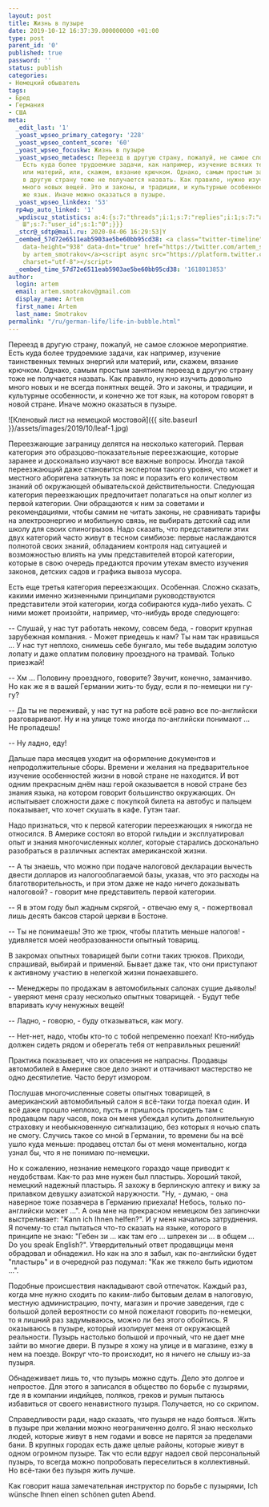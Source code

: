 ```yaml
---
layout: post
title: Жизнь в пузыре
date: 2019-10-12 16:37:39.000000000 +01:00
type: post
parent_id: '0'
published: true
password: ''
status: publish
categories:
- Немецкий обыватель
tags:
- Бред
- Германия
- США
meta:
  _edit_last: '1'
  _yoast_wpseo_primary_category: '228'
  _yoast_wpseo_content_score: '60'
  _yoast_wpseo_focuskw: Жизнь в пузыре
  _yoast_wpseo_metadesc: Переезд в другую страну, пожалуй, не самое сложное мероприятие.
    Есть куда более трудоемкие задачи, как например, изучение всяких темных энергий
    или материй, или, скажем, вязание крючком. Однако, самым простым занятием переезд
    в другую страну тоже не получается назвать. Как правило, нужно изучить довольно
    много новых вещей. Это и законы, и традиции, и культурные особенности, и конечно
    же язык. Иначе можно оказаться в пузыре.
  _yoast_wpseo_linkdex: '53'
  rp4wp_auto_linked: '1'
  _wpdiscuz_statistics: a:4:{s:7:"threads";i:1;s:7:"replies";i:1;s:7:"authors";i:2;s:14:"recent_authors";a:2:{i:0;O:8:"stdClass":3:{s:20:"comment_author_email";s:25:"artem.smotrakov@gmail.com";s:14:"comment_author";s:5:"Artem";s:7:"user_id";s:1:"1";}i:1;O:8:"stdClass":3:{s:20:"comment_author_email";s:31:"email-that-you-know@example.com";s:14:"comment_author";s:13:"Света
    Ш";s:7:"user_id";s:1:"0";}}}
  _stcr@_sdtp@mail.ru: 2020-04-06 16:29:53|Y
  _oembed_57d72e6511eab5903ae5be60bb95cd38: <a class="twitter-timeline" data-width="625"
    data-height="938" data-dnt="true" href="https://twitter.com/artem_smotrakov?ref_src=twsrc%5Etfw">Tweets
    by artem_smotrakov</a><script async src="https://platform.twitter.com/widgets.js"
    charset="utf-8"></script>
  _oembed_time_57d72e6511eab5903ae5be60bb95cd38: '1618013853'
author:
  login: artem
  email: artem.smotrakov@gmail.com
  display_name: Artem
  first_name: Artem
  last_name: Smotrakov
permalink: "/ru/german-life/life-in-bubble.html"
---
```

<!-- wp:paragraph -->

Переезд в другую страну, пожалуй, не самое сложное мероприятие. Есть куда более трудоемкие задачи, как например, изучение таинственных темных энергий или материй, или, скажем, вязание крючком. Однако, самым простым занятием переезд в другую страну тоже не получается назвать. Как правило, нужно изучить довольно много новых и не всегда понятных вещей. Это и законы, и традиции, и культурные особенности, и конечно же тот язык, на котором говорят в новой стране. Иначе можно оказаться в пузыре.

<!-- /wp:paragraph -->

<!-- wp:image {"id":3502} -->

![Кленовый лист на немецкой мостовой]({{ site.baseurl }}/assets/images/2019/10/leaf-1.jpg)

<!-- /wp:image -->

<!-- wp:more -->  
<!--more-->  
<!-- /wp:more -->

<!-- wp:paragraph -->

Переезжающие заграницу делятся на несколько категорий. Первая категория это образцово-показательные переезжающие, которые заранее и досконально изучают все важные вопросы. Иногда такой переезжающий даже становится экспертом такого уровня, что может и местного аборигена заткнуть за пояс и поразить его количеством знаний об окружающей обывательской действительности. Следующая категория переезжающих предпочитает полагаться на опыт коллег из первой категории. Они обращаются к ним за советами и рекомендациями, чтобы самим не читать законы, не сравнивать тарифы на электроэнергию и мобильную связь, не выбирать детский сад или школу для своих спиногрызов. Надо сказать, что представители этих двух категорий часто живут в тесном симбиозе: первые наслаждаются полнотой своих знаний, обладанием контроля над ситуацией и возможностью влиять на умы представителей второй категории, которые в свою очередь предаются прочим утехам вместо изучения законов, детских садов и графика вывоза мусора.

<!-- /wp:paragraph -->

<!-- wp:paragraph -->

Есть еще третья категория переезжающих. Особенная. Сложно сказать, какими именно жизненными принципами руководствуются представители этой категории, когда собираются куда-либо уехать. С ними может произойти, например, что-нибудь вроде следующего:

<!-- /wp:paragraph -->

<!-- wp:paragraph -->

-- Слушай, у нас тут работать некому, совсем беда, - говорит крупная зарубежная компания. - Может приедешь к нам? Ты нам так нравишься ... У нас тут неплохо, снимешь себе бунгало, мы тебе выдадим золотую лопату и даже оплатим половину проездного на трамвай. Только приезжай!

<!-- /wp:paragraph -->

<!-- wp:paragraph -->

-- Хм ... Половину проездного, говорите? Звучит, конечно, заманчиво. Но как же я в вашей Германии жить-то буду, если я по-немецки ни гу-гу?

<!-- /wp:paragraph -->

<!-- wp:paragraph -->

-- Да ты не переживай, у нас тут на работе всё равно все по-английски разговаривают. Ну и на улице тоже иногда по-английски понимают ... Не пропадешь!

<!-- /wp:paragraph -->

<!-- wp:paragraph -->

-- Ну ладно, еду!

<!-- /wp:paragraph -->

<!-- wp:paragraph -->

Дальше пара месяцев уходит на оформление документов и непродолжительные сборы. Времени и желания на предварительное изучение особенностей жизни в новой стране не находится. И вот одним прекрасным днём наш герой оказывается в новой стране без знания языка, на котором говорит большинство окружающих. Он испытывает сложности даже с покупкой билета на автобус и пальцем показывает, что хочет скушать в кафе. Гутэн тааг.

<!-- /wp:paragraph -->

<!-- wp:paragraph -->

Надо признаться, что к первой категории переезжающих я никогда не относился. В Америке состоял во второй гильдии и эксплуатировал опыт и знания многочисленных коллег, которые старались досконально разобраться в различных аспектах американской жизни.

<!-- /wp:paragraph -->

<!-- wp:paragraph -->

-- А ты знаешь, что можно при подаче налоговой декларации вычесть двести долларов из налогооблагаемой базы, указав, что это расходы на благотворительность, и при этом даже не надо ничего доказывать налоговой? - говорит мне представитель первой категории.

<!-- /wp:paragraph -->

<!-- wp:paragraph -->

-- Я в этом году был жадным скрягой, - отвечаю ему я, - пожертвовал лишь десять баксов старой церкви в Бостоне.

<!-- /wp:paragraph -->

<!-- wp:paragraph -->

-- Ты не понимаешь! Это же трюк, чтобы платить меньше налогов! - удивляется моей необразованности опытный товарищ.

<!-- /wp:paragraph -->

<!-- wp:paragraph -->

В закромах опытных товарищей были сотни таких трюков. Приходи, спрашивай, выбирай и применяй. Бывает даже так, что они приступают к активному участию в нелегкой жизни понаехавшего.

<!-- /wp:paragraph -->

<!-- wp:paragraph -->

-- Менеджеры по продажам в автомобильных салонах сущие дьяволы! - уверяют меня сразу несколько опытных товарищей. - Будут тебе впаривать кучу ненужных вещей!

<!-- /wp:paragraph -->

<!-- wp:paragraph -->

-- Ладно, - говорю, - буду отказываться, как могу.

<!-- /wp:paragraph -->

<!-- wp:paragraph -->

-- Нет-нет, надо, чтобы кто-то с тобой непременно поехал! Кто-нибудь должен сидеть рядом и оберегать тебя от неправильных решений!

<!-- /wp:paragraph -->

<!-- wp:paragraph -->

Практика показывает, что их опасения не напрасны. Продавцы автомобилей в Америке свое дело знают и оттачивают мастерство не одно десятилетие. Часто берут измором.

<!-- /wp:paragraph -->

<!-- wp:paragraph -->

Послушав многочисленные советы опытных товарищей, в американский автомобильный салон я всё-таки тогда поехал один. И всё даже прошло неплохо, пусть и пришлось просидеть там с продавцом пару часов, пока он меня убеждал купить дополнительную страховку и необыкновенную сигнализацию, без которых я ночью спать не смогу. Случись такое со мной в Германии, то времени бы на всё ушло куда меньше: продавец отстал бы от меня моментально, когда узнал бы, что я не понимаю по-немецки.

<!-- /wp:paragraph -->

<!-- wp:paragraph -->

Но к сожалению, незнание немецкого гораздо чаще приводит к неудобствам. Как-то раз мне нужен был пластырь. Хороший такой, немецкий надежный пластырь. Я захожу в берлинскую аптеку и вижу за прилавком девушку азиатской наружности. "Ну, - думаю, - она наверное тоже позавчера в Германию приехала! Небось, только по-английски может ...". А она мне на прекрасном немецком без запиночки выстреливает: "Kann ich Ihnen helfen?". И у меня начались затруднения. Я почему-то стал пытаться что-то сказать на языке, которого в принципе не знаю: "Гебен зи ... как там его ... шпрехен зи ... в общем ... Do you speak English?". Утвердительный ответ продавщицы меня обрадовал и обнадежил. Но как на зло я забыл, как по-английски будет "пластырь" и в очередной раз подумал: "Как же тяжело быть идиотом ...".

<!-- /wp:paragraph -->

<!-- wp:paragraph -->

Подобные происшествия накладывают свой отпечаток. Каждый раз, когда мне нужно сходить по каким-либо бытовым делам в налоговую, местную администрацию, почту, магазин и прочие заведения, где с большой долей вероятности со мной пожелают говорить по-немецки, то я лишний раз задумываюсь, можно ли без этого обойтись. Я оказываюсь в пузыре, который изолирует меня от окружающей реальности. Пузырь настолько большой и прочный, что не дает мне зайти во многие двери. В пузыре я хожу на улице и в магазине, езжу в нем на поезде. Вокруг что-то происходит, но я ничего не слышу из-за пузыря.

<!-- /wp:paragraph -->

<!-- wp:paragraph -->

Обнадеживает лишь то, что пузырь можно сдуть. Дело это долгое и непростое. Для этого я записался в общество по борьбе с пузырями, где я в компании индийцев, поляков, греков и румын пытаюсь избавиться от своего ненавистного пузыря. Получается, но со скрипом.

<!-- /wp:paragraph -->

<!-- wp:paragraph -->

Справедливости ради, надо сказать, что пузыря не надо бояться. Жить в пузыре при желании можно неограниченно долго. Я знаю несколько людей, которые живут в нем годами и вовсе не парятся за пределами бани. В крупных городах есть даже целые районы, которые живут в одном огромном пузыре. Так что если вдруг надоел свой персональный пузырь, то всегда можно попробовать переселиться в коллективный. Но всё-таки без пузыря жить лучше.

<!-- /wp:paragraph -->

<!-- wp:paragraph -->

Как говорит наша замечательная инструктор по борьбе с пузырями, Ich wünsche Ihnen einen schönen guten Abend.

<!-- /wp:paragraph -->


